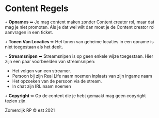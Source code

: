 # Content Regels

◦ <b>Opnames</b> ➥ Je mag content maken zonder Content creator rol, maar dat mag je niet promoten. Als je dat wel wilt dan moet je de Content creator rol aanvragen in een ticket.

◦ <b>Tonen Van Locaties</b> ➥ Het tonen van geheime locaties in een opname is niet toegestaan als het deelt.

◦ <b>Streamsnipen</b> ➥ Streamsnipen is op geen enkele wijze toegestaan. Hier zijn een paar voorbeelden van streamsnipen:
- Het volgen van een streamer.
- Persoon bij zijn Real Life naam noemen inplaats van zijn ingame naam
- Het opzoeken van de persoon via de stream.
- In chat zijn IRL naam noemen

◦ <b>Copyright</b> ➥ Op de content die je hebt gemaakt mag geen copyright tezien zijn.

Zomerdijk RP © est 2021  
